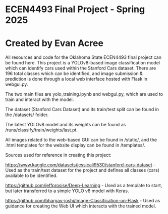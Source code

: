 # ECEN4493 Final Project - Spring 2025
# Created by Evan Acree

All resources and code for the Oklahoma State ECEN4493 final project can be found here. This project is a YOLOv8-based image classification model which can identify cars used within the Stanford Cars dataset. There are 196 total classes which can be identified, and image submission & prediction is done through a local web interface hosted with Flask in webgui.py.

The two main files are yolo_training.ipynb and webgui.py, which are used to train and interact with
the model. 

The dataset (Stanford Cars Dataset) and its train/test split can be found in the /datasets/ folder.

The latest YOLOv8 model and its weights can be found as /runs/classify/train/weights/last.pt.

All images related to the web-based GUI can be found in /static/, and the .html templates
for the website display can be found in /templates/.

Sources used for reference in creating this project:

https://www.kaggle.com/datasets/jessicali9530/stanford-cars-dataset - Used as the train/test dataset for the project and defines all classes (cars) available to be identified.

https://github.com/jeffprosise/Deep-Learning - Used as a template to start, but later transferred to a simple YOLO v8 model with Keras.

https://github.com/bhargav-joshi/Image-Classification-on-Flask - Used as guidance for creating the Web UI which interacts with the trained model.
